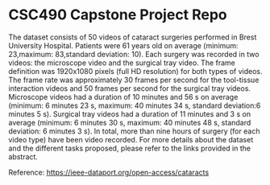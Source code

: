 # CSC490 Capstone Project Repo

The dataset consists of 50 videos of cataract surgeries performed in Brest University Hospital. Patients were 61 years old on average (minimum: 23,maximum: 83,standard deviation: 10). Each surgery was recorded in two videos: the microscope video and the surgical tray video. The frame definition was 1920x1080 pixels (full HD resolution) for both types of videos. The frame rate was approximately 30 frames per second for the tool-tissue interaction videos and 50 frames per second for the surgical tray videos. Microscope videos had a duration of 10 minutes and 56 s on average (minimum: 6 minutes 23 s, maximum: 40 minutes 34 s, standard deviation:6 minutes 5 s). Surgical tray videos had a duration of 11 minutes and 3 s on average (minimum: 6 minutes 30 s, maximum: 40 minutes 48 s, standard deviation: 6 minutes 3 s). In total, more than nine hours of surgery (for each video type) have been video recorded. For more details about the dataset and the different tasks proposed, please refer to the links provided in the abstract.

Reference: https://ieee-dataport.org/open-access/cataracts
